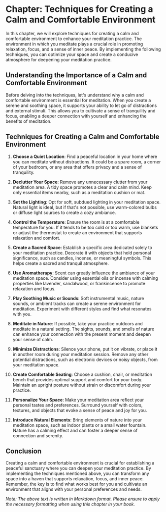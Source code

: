 Chapter: Techniques for Creating a Calm and Comfortable Environment
===================================================================

In this chapter, we will explore techniques for creating a calm and comfortable environment to enhance your meditation practice. The environment in which you meditate plays a crucial role in promoting relaxation, focus, and a sense of inner peace. By implementing the following techniques, you can optimize your space and create a conducive atmosphere for deepening your meditation practice.

Understanding the Importance of a Calm and Comfortable Environment
------------------------------------------------------------------

Before delving into the techniques, let's understand why a calm and comfortable environment is essential for meditation. When you create a serene and soothing space, it supports your ability to let go of distractions and external stimuli. This allows you to cultivate a sense of tranquility and focus, enabling a deeper connection with yourself and enhancing the benefits of meditation.

Techniques for Creating a Calm and Comfortable Environment
----------------------------------------------------------

1. **Choose a Quiet Location**: Find a peaceful location in your home where you can meditate without distractions. It could be a spare room, a corner of your bedroom, or any area that offers privacy and a sense of tranquility.

2. **Declutter Your Space**: Remove any unnecessary clutter from your meditation area. A tidy space promotes a clear and calm mind. Keep only essential items nearby, such as a meditation cushion or mat.

3. **Set the Lighting**: Opt for soft, subdued lighting in your meditation space. Natural light is ideal, but if that's not possible, use warm-colored bulbs or diffuse light sources to create a cozy ambiance.

4. **Control the Temperature**: Ensure the room is at a comfortable temperature for you. If it tends to be too cold or too warm, use blankets or adjust the thermostat to create an environment that supports relaxation and comfort.

5. **Create a Sacred Space**: Establish a specific area dedicated solely to your meditation practice. Decorate it with objects that hold personal significance, such as candles, incense, or meaningful symbols. This helps create a sacred and tranquil atmosphere.

6. **Use Aromatherapy**: Scent can greatly influence the ambiance of your meditation space. Consider using essential oils or incense with calming properties like lavender, sandalwood, or frankincense to promote relaxation and focus.

7. **Play Soothing Music or Sounds**: Soft instrumental music, nature sounds, or ambient tracks can create a serene environment for meditation. Experiment with different styles and find what resonates with you.

8. **Meditate in Nature**: If possible, take your practice outdoors and meditate in a natural setting. The sights, sounds, and smells of nature can enhance your connection with the present moment and deepen your sense of calm.

9. **Minimize Distractions**: Silence your phone, put it on vibrate, or place it in another room during your meditation session. Remove any other potential distractions, such as electronic devices or noisy objects, from your meditation space.

10. **Create Comfortable Seating**: Choose a cushion, chair, or meditation bench that provides optimal support and comfort for your body. Maintain an upright posture without strain or discomfort during your practice.

11. **Personalize Your Space**: Make your meditation area reflect your personal tastes and preferences. Surround yourself with colors, textures, and objects that evoke a sense of peace and joy for you.

12. **Introduce Natural Elements**: Bring elements of nature into your meditation space, such as indoor plants or a small water fountain. Nature has a calming effect and can foster a deeper sense of connection and serenity.

Conclusion
----------

Creating a calm and comfortable environment is crucial for establishing a peaceful sanctuary where you can deepen your meditation practice. By implementing the techniques mentioned above, you can transform any space into a haven that supports relaxation, focus, and inner peace. Remember, the key is to find what works best for you and cultivate an environment that aligns with your personal preferences and needs.

*Note: The above text is written in Markdown format. Please ensure to apply the necessary formatting when using this chapter in your book.*
